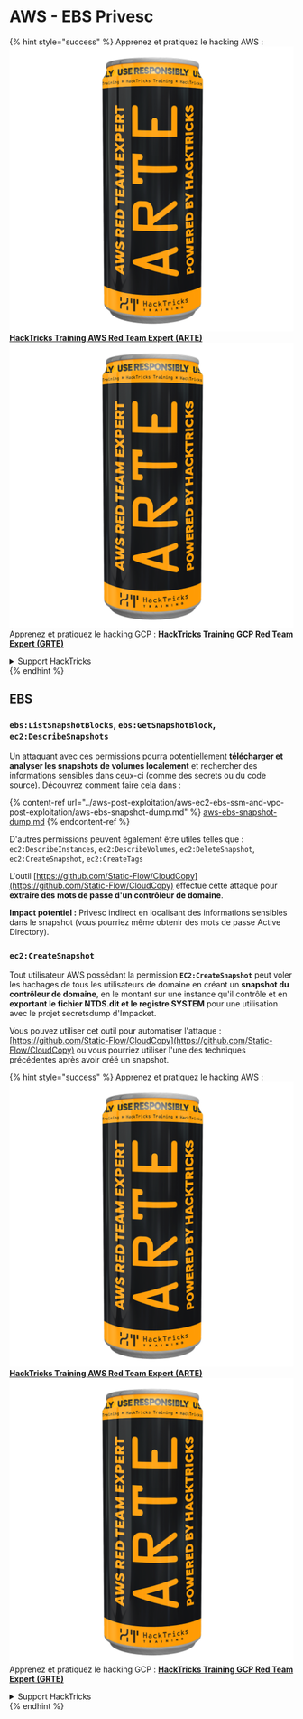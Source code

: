 # AWS - EBS Privesc

{% hint style="success" %}
Apprenez et pratiquez le hacking AWS :<img src="../../../.gitbook/assets/image (1) (1) (1).png" alt="" data-size="line">[**HackTricks Training AWS Red Team Expert (ARTE)**](https://training.hacktricks.xyz/courses/arte)<img src="../../../.gitbook/assets/image (1) (1) (1).png" alt="" data-size="line">\
Apprenez et pratiquez le hacking GCP : <img src="../../../.gitbook/assets/image (2).png" alt="" data-size="line">[**HackTricks Training GCP Red Team Expert (GRTE)**<img src="../../../.gitbook/assets/image (2).png" alt="" data-size="line">](https://training.hacktricks.xyz/courses/grte)

<details>

<summary>Support HackTricks</summary>

* Consultez les [**plans d'abonnement**](https://github.com/sponsors/carlospolop) !
* **Rejoignez le** 💬 [**groupe Discord**](https://discord.gg/hRep4RUj7f) ou le [**groupe telegram**](https://t.me/peass) ou **suivez** nous sur **Twitter** 🐦 [**@hacktricks\_live**](https://twitter.com/hacktricks_live)**.**
* **Partagez des astuces de hacking en soumettant des PRs aux** [**HackTricks**](https://github.com/carlospolop/hacktricks) et [**HackTricks Cloud**](https://github.com/carlospolop/hacktricks-cloud) dépôts github.

</details>
{% endhint %}

## EBS

### `ebs:ListSnapshotBlocks`, `ebs:GetSnapshotBlock`, `ec2:DescribeSnapshots`

Un attaquant avec ces permissions pourra potentiellement **télécharger et analyser les snapshots de volumes localement** et rechercher des informations sensibles dans ceux-ci (comme des secrets ou du code source). Découvrez comment faire cela dans :

{% content-ref url="../aws-post-exploitation/aws-ec2-ebs-ssm-and-vpc-post-exploitation/aws-ebs-snapshot-dump.md" %}
[aws-ebs-snapshot-dump.md](../aws-post-exploitation/aws-ec2-ebs-ssm-and-vpc-post-exploitation/aws-ebs-snapshot-dump.md)
{% endcontent-ref %}

D'autres permissions peuvent également être utiles telles que : `ec2:DescribeInstances`, `ec2:DescribeVolumes`, `ec2:DeleteSnapshot`, `ec2:CreateSnapshot`, `ec2:CreateTags`

L'outil [https://github.com/Static-Flow/CloudCopy](https://github.com/Static-Flow/CloudCopy) effectue cette attaque pour **extraire des mots de passe d'un contrôleur de domaine**.

**Impact potentiel :** Privesc indirect en localisant des informations sensibles dans le snapshot (vous pourriez même obtenir des mots de passe Active Directory).

### **`ec2:CreateSnapshot`**

Tout utilisateur AWS possédant la permission **`EC2:CreateSnapshot`** peut voler les hachages de tous les utilisateurs de domaine en créant un **snapshot du contrôleur de domaine**, en le montant sur une instance qu'il contrôle et en **exportant le fichier NTDS.dit et le registre SYSTEM** pour une utilisation avec le projet secretsdump d'Impacket.

Vous pouvez utiliser cet outil pour automatiser l'attaque : [https://github.com/Static-Flow/CloudCopy](https://github.com/Static-Flow/CloudCopy) ou vous pourriez utiliser l'une des techniques précédentes après avoir créé un snapshot.

{% hint style="success" %}
Apprenez et pratiquez le hacking AWS :<img src="../../../.gitbook/assets/image (1) (1) (1).png" alt="" data-size="line">[**HackTricks Training AWS Red Team Expert (ARTE)**](https://training.hacktricks.xyz/courses/arte)<img src="../../../.gitbook/assets/image (1) (1) (1).png" alt="" data-size="line">\
Apprenez et pratiquez le hacking GCP : <img src="../../../.gitbook/assets/image (2).png" alt="" data-size="line">[**HackTricks Training GCP Red Team Expert (GRTE)**<img src="../../../.gitbook/assets/image (2).png" alt="" data-size="line">](https://training.hacktricks.xyz/courses/grte)

<details>

<summary>Support HackTricks</summary>

* Consultez les [**plans d'abonnement**](https://github.com/sponsors/carlospolop) !
* **Rejoignez le** 💬 [**groupe Discord**](https://discord.gg/hRep4RUj7f) ou le [**groupe telegram**](https://t.me/peass) ou **suivez** nous sur **Twitter** 🐦 [**@hacktricks\_live**](https://twitter.com/hacktricks_live)**.**
* **Partagez des astuces de hacking en soumettant des PRs aux** [**HackTricks**](https://github.com/carlospolop/hacktricks) et [**HackTricks Cloud**](https://github.com/carlospolop/hacktricks-cloud) dépôts github.

</details>
{% endhint %}
